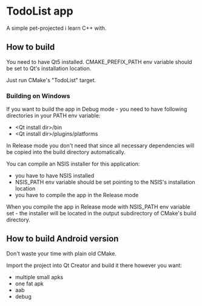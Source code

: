 # TodoList app

A simple pet-projected i learn C++ with.

## How to build

You need to have Qt5 installed. CMAKE_PREFIX_PATH env variable 
should be set to Qt's installation location.

Just run CMake's "TodoList" target.

### Building on Windows

If you want to build the app in Debug mode - you need to have following
directories in your PATH env variable:
- &lt;Qt install dir>/bin
- &lt;Qt install dir>/plugins/platforms

In Release mode you don't need that since all necessary dependencies 
will be copied into the build directory automatically.

You can compile an NSIS installer for this application:
- you have to have NSIS installed
- NSIS_PATH env variable should be set pointing to the NSIS's installation location
- you have to compile the app in the Release mode

When you compile the app in Release mode with NSIS_PATH env variable set -
the installer will be located in the output subdirectory of CMake's build
directory.

## How to build Android version

Don't waste your time with plain old CMake. 

Import the project into Qt Creator and build it there however you want:
- multiple small apks
- one fat apk
- aab
- debug